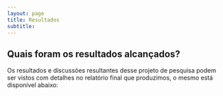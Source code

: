 ```yaml
---
layout: page
title: Resultados
subtitle: 
---
```

## Quais foram os resultados alcançados?
Os resultados e discussões resultantes desse projeto de pesquisa podem ser vistos com detalhes no relatório final que produzimos, o mesmo está disponível abaixo:

<object data="{{ site.url }}{{ site.baseurl }}/pdfs/relatorio.pdf" width="800" height="800" type="application/pdf"></object>
